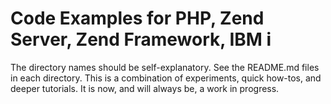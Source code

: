 # Code Examples for PHP, Zend Server, Zend Framework, IBM i

The directory names should be self-explanatory. See the README.md files in each directory. This is a combination of experiments, quick how-tos, and deeper tutorials. It is now, and will always be, a work in progress.

